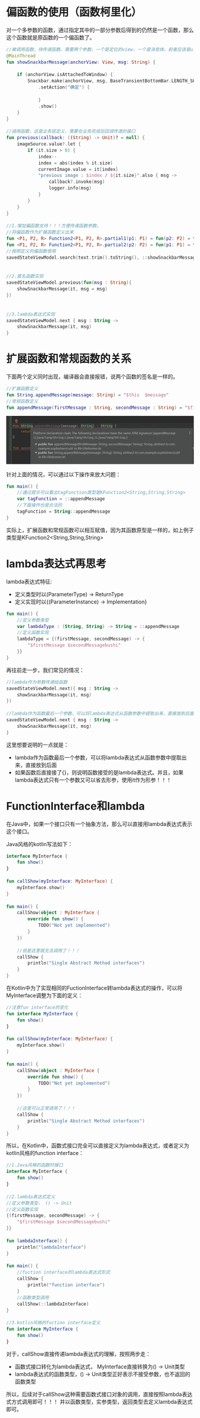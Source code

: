 # 偏函数的使用（函数柯里化）
对一个多参数的函数，通过指定其中的一部分参数后得到的仍然是一个函数，那么这个函数就是原函数的一个偏函数了。
```kotlin
//被调用函数，待传递函数。需要两个参数，一个是定位的view，一个是消息体。前者应该是ui层传递，后者应该是业务完成后的回调。
@MainThread
fun showSnackbarMessage(anchorView: View, msg: String) {

    if (anchorView.isAttachedToWindow) {
        Snackbar.make(anchorView, msg, BaseTransientBottomBar.LENGTH_SHORT)
            .setAction("确定") {

            }
            .show()
    }
}

//调用函数，这是业务层定义，需要在业务完成后回调传递的接口
fun previous(callback: ((String) -> Unit)? = null) {
    imageSource.value?.let {
        if (it.size > 0) {
            index--
            index = abs(index % it.size)
            currentImage.value = it[index]
            "previous image : $index / ${it.size}".also { msg ->
                callback?.invoke(msg)
                logger.info(msg)
            }
        }
    }
}

//1.增加偏函数支持！！！方便传递函数参数。
//将偏函数作为扩展函数定义出来
fun <P1, P2, R> Function2<P1, P2, R>.partial1(p1: P1) = fun(p2: P2) = this(p1, p2)
fun <P1, P2, R> Function2<P1, P2, R>.partial2(p2: P2) = fun(p1: P1) = this(p1, p2)
//按照定义的偏函数使用
savedStateViewModel.search(text.trim().toString(), ::showSnackbarMessage.partial1(it))


//2.匿名函数实现
savedStateViewModel.previous(fun(msg : String){
    showSnackbarMessage(it, msg = msg)
})


//3.lambda表达式实现
savedStateViewModel.next { msg : String ->
    showSnackbarMessage(it, msg)
}
```

# 扩展函数和常规函数的关系
下面两个定义同时出现，编译器会直接报错，说两个函数的签名是一样的。

```kotlin
//扩展函数定义
fun String.appendMessage(message: String) = "$this  $message"
//常规函数定义
fun appendMessage(firstMessage : String, secondMessage : String) = "$firstMessage $secondMessage"
```
![img.png](img.png)

针对上面的情况，可以通过以下操作来放大问题：
```kotlin
fun main() {
    //通过提示可以看出tagFunction类型是KFunction2<String,String,String>
    var tagFunction = ::appendMessage
    //下面操作也是合法的
    tagFunction = String::appendMessage
}
```
实际上，扩展函数和常规函数可以相互赋值，因为其函数原型是一样的，如上例子类型是KFunction2<String,String,String>


# lambda表达式再思考
lambda表达式特征:
- 定义类型时以(ParameterType) -> ReturnType 
- 定义实现时以{(ParameterInstance) -> Implementation}

```kotlin
fun main() {
    //定义参数类型
    var lambdaType : (String, String) -> String = ::appendMessage
    //定义函数实现
    lambdaType = {(firstMessage, secondMessage) -> {
        "$firstMessage $secondMessagebushi"
    }}
}
```

再往前走一步，我们常见的情况：
```kotlin
//lambda作为参数传递给函数
savedStateViewModel.next({ msg : String ->
    showSnackbarMessage(it, msg)
})

//lambda作为函数最后一个参数，可以将lambda表达式从函数参数中提取出来，直接放到后面
savedStateViewModel.next { msg : String ->
    showSnackbarMessage(it, msg)
}
```

这里想要说明的一点就是：
- lambda作为函数最后一个参数，可以将lambda表达式从函数参数中提取出来，直接放到后面
- 如果函数后直接接了{}，则说明函数接受的是lambda表达式。并且，如果lambda表达式只有一个参数又可以省去形参，使用it作为形参！！！

# FunctionInterface和lambda
在Java中，如果一个接口只有一个抽象方法，那么可以直接用lambda表达式表示这个接口。

Java风格的kotlin写法如下：
```kotlin
interface MyInterface {
    fun show()
}

fun callShow(myInterface: MyInterface) {
    myInterface.show()
}

fun main() {
    callShow(object : MyInterface {
        override fun show() {
            TODO("Not yet implemented")
        }
    })

    //但是这里就无法调用了！！！
    callShow {
        println("Single Abstract Method interfaces")
    }
}
```

在Kotlin中为了实现相同的FuctionInterface转lambda表达式的操作，可以将MyInterface调整为下面的定义：
```kotlin
//注意fun interface的变化
fun interface MyInterface {
    fun show()
}

fun callShow(myInterface: MyInterface) {
    myInterface.show()
}

fun main() {
    callShow(object : MyInterface {
        override fun show() {
            TODO("Not yet implemented")
        }
    })

    //这里可以正常调用了！！！
    callShow {
        println("Single Abstract Method interfaces")
    }
}
```

所以，在Kotlin中，函数式接口完全可以直接定义为lambda表达式，或者定义为kotlin风格的function interface：
```kotlin
//1.Java风格的函数时接口
interface MyInterface {
    fun show()
}

//2.lambda表达式定义
//定义参数类型， () -> Unit
//定义函数实现
{(firstMessage, secondMessage) -> {
    "$firstMessage $secondMessagebushi"
}}

fun lambdaInterface() {
    println("lambdaInterface")
}

fun main() {
    //fuction interface的lambda表达式形式
    callShow {
        println("function interface")
    }
    //函数类型调用
    callShow(::lambdaInterface)
}

//3.kotlin风格的fuction interface定义
fun interface MyInterface {
    fun show()
}
```

对于，callShow直接传递lambda表达式的理解，按照两步走：
- 函数式接口转化为lambda表达式， MyInterface直接转换为() -> Unit类型
- lambda表达式的函数类型，() -> Unit类型正好表示不接受参数，也不返回的函数类型

所以，后续对于callShow这种需要函数式接口对象的调用，直接按照lambda表达式方式调用即可！！！
并以函数类型，实参类型，返回类型去定义lambda表达式即可。

